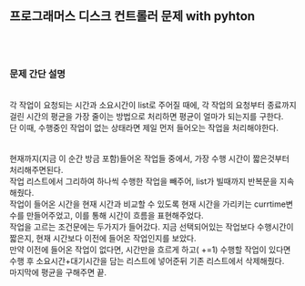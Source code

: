 <h2>프로그래머스 디스크 컨트롤러 문제 with pyhton</h2>
<br>
<br>
<h3>문제 간단 설명</h3><br>
각 작업이 요청되는 시간과 소요시간이 list로 주어질 때에, 각 작업의 요청부터 종료까지 걸린 시간의 평균을 가장 줄이는 방법으로 처리하면 평균이 얼마가 되는지를 구한다.<br>
단 이때, 수행중인 작업이 없는 상태라면 제일 먼저 들어오는 작업을 처리해야한다.<br>
<br>
<br>
현재까지(지금 이 순간 방금 포함)들어온 작업들 중에서, 가장 수행 시간이 짧은것부터 처리해주면된다.
<br>
작업 리스트에서 그리하여 하나씩 수행한 작업을 빼주어, list가 빌때까지 반복문을 지속해줬다.<br>
작업이 들어온 시간을 현재 시간과 비교할 수 있도록 현재 시간을 가리키는 currtime변수를 만들어주었고, 이를 통해 시간이 흐름을 표현해주었다.<br>
작업을 고르는 조건문에는 두가지가 들어갔다. 지금 선택되어있는 작업보다 수행시간이 짧은지, 현재 시간보다 이전에 들어온 작업인지를 보았다.<br>
만약 이전에 들어온 작업이 없다면, 시간만을 흐르게 하고( +=1) 수행할 작업이 있다면 수행 후 소요시간+대기시간을 담는 리스트에 넣어준뒤 기존 리스트에서 삭제해줬다.<br>
마지막에 평균을 구해주면 끝.
